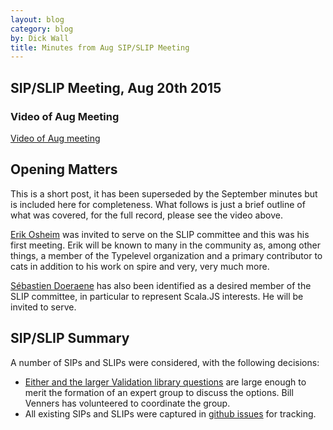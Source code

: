 ```yaml
---
layout: blog
category: blog
by: Dick Wall
title: Minutes from Aug SIP/SLIP Meeting
---
```


## SIP/SLIP Meeting, Aug 20th 2015

### Video of Aug Meeting
[Video of Aug meeting](https://plus.google.com/u/5/events/cfh933nkhhq0pe7h23c9v4csk6o)

## Opening Matters
This is a short post, it has been superseded by the September minutes but is included here for completeness. What follows is just a brief outline of what was covered, for the full record, please see the video above.

[Erik Osheim](https://github.com/non) was invited to serve on the SLIP committee and this was his first meeting. Erik will be known to many in the community as, among other things, a member of the Typelevel organization and a primary contributor to cats in addition to his work on spire and very, very much more.

[Sébastien Doeraene](https://github.com/sjrd) has also been identified as a desired member of the SLIP committee, in particular to represent Scala.JS interests. He will be invited to serve.

## SIP/SLIP Summary

A number of SIPs and SLIPs were considered, with the following decisions:

* [Either and the larger Validation library questions](https://github.com/scala/slip/issues/5) are large enough to merit the formation of an expert group to discuss the options. Bill Venners has volunteered to coordinate the group.
* All existing SIPs and SLIPs were captured in [github issues](https://github.com/scala/slip/issues) for tracking.
